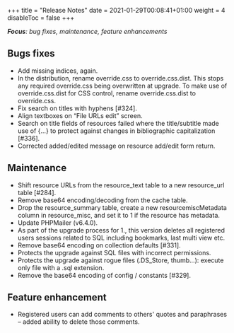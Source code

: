 +++
title = "Release Notes"
date = 2021-01-29T00:08:41+01:00
weight = 4
disableToc = false
+++

***Focus**: bug fixes, maintenance, feature enhancements*


## Bugs fixes

* Add missing indices, again. 
* In the distribution, rename override.css to override.css.dist. This stops any required override.css being overwritten at upgrade. To make use of override.css.dist for CSS control, rename override.css.dist to override.css.
* Fix search on titles with hyphens [#324].
* Align textboxes on “File URLs edit” screen.
* Search on title fields of resources failed where the title/subtitle made use of {...} to protect against changes in bibliographic capitalization [#336].
* Corrected added/edited message on resource add/edit form return.

## Maintenance

* Shift resource URLs from the resource_text table to a new resource_url table [#284].
* Remove base64 encoding/decoding from the cache table.
* Drop the resource_summary table, create a new resourcemiscMetadata column in resource_misc, and set it to 1 if the resource has metadata.
* Update PHPMailer (v6.4.0).
* As part of the upgrade process for 1., this version deletes all registered users sessions related to SQL including bookmarks, last multi view etc.
* Remove base64 encoding on collection defaults [#331].
* Protects the upgrade against SQL files with incorrect permissions.
* Protects the upgrade against rogue files (.DS_Store, thumb...): execute only file with a .sql extension.
* Remove the base64 encoding of config / constants [#329].

## Feature enhancement

* Registered users can add comments to others' quotes and paraphrases – added ability to delete those comments.

